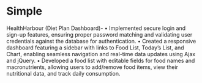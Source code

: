 # Simple

HealthHarbour (Diet Plan Dashboard)- 
• Implemented secure login and sign-up features, ensuring proper password matching and validating
user credentials against the database for authentication.
• Created a responsive dashboard featuring a sidebar with links to Food List, Today’s List, and Chart,
enabling seamless navigation and real-time data updates using Ajax and jQuery.
• Developed a food list with editable fields for food names and macronutrients, allowing users to
add/remove food items, view their nutritional data, and track daily consumption.
